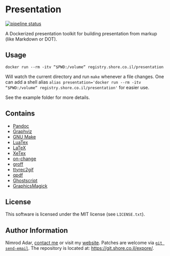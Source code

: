 # Presentation

[![pipeline status](https://git.shore.co.il/nimrod/presentation/badges/master/pipeline.svg)](https://git.shore.co.il/nimrod/presentation/-/commits/master)

A Dockerized presentation toolkit for building presentation from markup (like
Markdown or DOT).

## Usage

`docker run --rm -itv “$PWD:/volume“ registry.shore.co.il/presentation`

Will watch the current directory and run `make` whenever a file changes. One can
add a shell alias
`alias presentation='docker run --rm -itv “$PWD:/volume“ registry.shore.co.il/presentation'` for easier use.

See the example folder for more details.

## Contains

- [Pandoc](http://pandoc.org/)
- [Graphviz](www.graphviz.org/)
- [GNU Make](https://www.gnu.org/software/make/)
- [LuaTex](http://luatex.org/)
- [LaTeX](http://www.latex-project.org/)
- [XeTex](http://xetex.sourceforge.net/)
- [on-change](https://github.com/spelufo/on-change)
- [groff](https://www.gnu.org/software/groff/)
- [ttyrec2gif](https://github.com/sugyan/ttyrec2gif)
- [qpdf](http://qpdf.sourceforge.net/)
- [Ghostscript](https://www.ghostscript.com/)
- [GraphicsMagick](http://www.graphicsmagick.org/)

## License

This software is licensed under the MIT license (see `LICENSE.txt`).

## Author Information

Nimrod Adar, [contact me](mailto:nimrod@shore.co.il) or visit my
[website](https://www.shore.co.il/). Patches are welcome via
[`git send-email`](http://git-scm.com/book/en/v2/Git-Commands-Email). The repository
is located at: <https://git.shore.co.il/expore/>.
